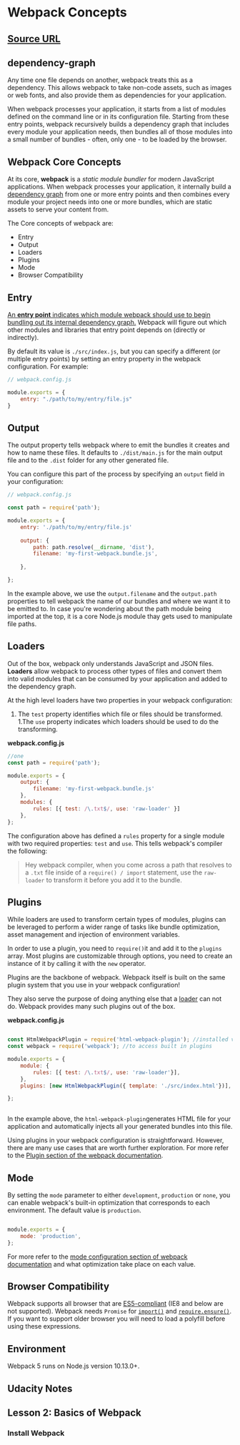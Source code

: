 # Webpack Concepts

## [Source URL](https://webpack.js.org/concepts/)

## dependency-graph

Any time one file depends on another, webpack treats this as a dependency. This allows webpack to take non-code assets, such as images or web fonts, and also provide them as dependencies for your application.

When webpack processes your application, it starts from a list of modules defined on the command line or in its configuration file. Starting from these entry points, webpack recursively builds a dependency graph that includes every module your application needs, then bundles all of those modules into a small number of bundles - often, only one - to be loaded by the browser.

## Webpack Core Concepts

At its core, **webpack** is a *static module bundler* for modern JavaScript applications. When webpack processes your application, it internally build a [dependency graph](#dependency-graph) from one or more entry points and then combines every module your project needs into one or more bundles, which are static assets to serve your content from. 

The Core concepts of webpack are:
- Entry
- Output
- Loaders
- Plugins
- Mode
- Browser Compatibility

## Entry
<span style="text-decoration: underline;">An **entry point** indicates which module webpack should use to begin bundling out its internal dependency graph.</span> Webpack will figure out which other modules and libraries that entry point depends on (directly or indirectly).

By default its value is `./src/index.js`, but you can specify a different (or multiple entry points) by setting an entry property in the webpack configuration. For example:

```javascript
// webpack.config.js

module.exports = {
    entry: "./path/to/my/entry/file.js"
}

```

## Output

The output property tells webpack where to emit the bundles it creates and how to name these files. It defaults to `./dist/main.js` for the main output file and to the `.dist` folder for any other generated file. 

You can configure this part of the process by specifying an `output` field in your configuration:

```javascript
// webpack.config.js

const path = require('path');

module.exports = {
    entry: './path/to/my/entry/file.js'
    
    output: {
        path: path.resolve(__dirname, 'dist'),
        filename: 'my-first-webpack.bundle.js',
    
    },

};

```

In the example above, we use the `output.filename` and the `output.path` properties to tell webpack the name of our bundles and where we want it to be emitted to. In case you're wondering about the path module being imported at the top, it is a core Node.js module thay gets used to manipulate file paths.

## Loaders

Out of the box, webpack only understands JavaScript and JSON files. **Loaders** allow webpack to process other types of files and convert them into valid modules that can be consumed by your application and added to the dependency graph. 

At the high level loaders have two properties in your webpack configuration:

1. The `test` property identifies which file or files should be transformed.
1.The `use` property indicates which loaders should be used to do the transforming.

**webpack.config.js**

```javascript
//one 
const path = require('path');

module.exports = {
    output: {
        filename: 'my-first-webpack.bundle.js'
    },
    modules: {
        rules: [{ test: /\.txt$/, use: 'raw-loader' }]
    },
};

```

The configuration above has defined a `rules` property for a single module with two required properties: `test` and `use`. This tells webpack's compiler the following:

> Hey webpack compiler, when  you come across a path that resolves to a `.txt` file inside of a `require() / import` statement, use the `raw-loader` to transform it before you add it to the bundle.

## Plugins

While loaders are used to transform certain types of modules, plugins can be leveraged to perform a wider range of tasks like bundle optimization, asset management and injection of environment variables.

In order to use a plugin, you need to `require()`it and add it to the `plugins` array. Most plugins are customizable through options, you need to create an instance of it by calling it with the `new` operator. 

Plugins are the backbone of webpack. Webpack itself is built on the same plugin system that you use in your webpack configuration!

They also serve the purpose of doing anything else that a [loader](https://webpack.js.org/concepts/loaders/) can not do. Webpack provides many such plugins out of the box.

**webpack.config.js**

```javascript

const HtmlWebpackPlugin = require('html-webpack-plugin'); //installed via npm
const webpack = require('webpack'); //to access built in plugins

module.exports = {
    module: {
        rules: [{ test: /\.txt$/, use: 'raw-loader'}],
    },
    plugins: [new HtmlWebpackPlugin({ template: './src/index.html'})],

};
        
```

In the example above, the `html-webpack-plugin`generates HTML file for your application and automatically injects all your generated bundles into this file.

Using plugins in your webpack configuration is straightforward. However, there are many use cases that are worth further exploration. For more refer to the [Plugin section of the webpack documentation](https://webpack.js.org/concepts/plugins/).

## Mode

By setting the `mode` parameter to either `development`, `production` or `none`, you can enable webpack's built-in optimization that corresponds to each environment. The default value is `production`.

```javascript

module.exports = {
    mode: 'production',
};

```

For more refer to the [mode configuration section of webpack documentation](https://webpack.js.org/configuration/mode/) and what optimization take place on each value.

## Browser Compatibility

Webpack supports all browser that are [ES5-compliant](https://kangax.github.io/compat-table/es5/) (IE8 and below are not supported). Webpack needs `Promise` for [`import()`](https://webpack.js.org/guides/code-splitting/#dynamic-imports) and [`require.ensure()`](https://webpack.js.org/guides/code-splitting/#dynamic-imports). If you want to support older browser you will need to load a polyfill before using these expressions.

## Environment

Webpack 5 runs on Node.js version 10.13.0+.

## Udacity Notes

## Lesson 2: Basics of Webpack

### Install Webpack
